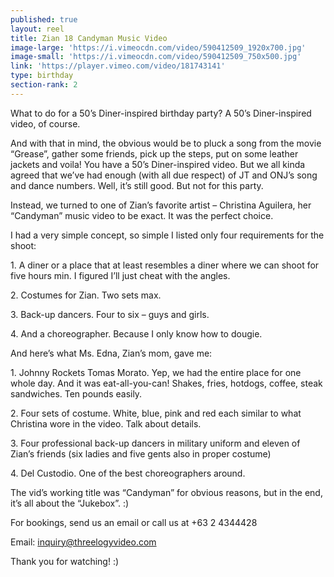 ```yaml
---
published: true
layout: reel
title: Zian 18 Candyman Music Video
image-large: 'https://i.vimeocdn.com/video/590412509_1920x700.jpg'
image-small: 'https://i.vimeocdn.com/video/590412509_750x500.jpg'
link: 'https://player.vimeo.com/video/181743141'
type: birthday
section-rank: 2
---
```

What to do for a 50’s Diner-inspired birthday party? A 50’s Diner-inspired video, of course.

And with that in mind, the obvious would be to pluck a song from the movie “Grease”, gather some friends, pick up the steps, put on some leather jackets and voila! You have a 50’s Diner-inspired video. But we all kinda agreed that we’ve had enough (with all due respect) of JT and ONJ’s song and dance numbers. Well, it’s still good. But not for this party.

Instead, we turned to one of Zian’s favorite artist – Christina Aguilera, her “Candyman” music video to be exact. It was the perfect choice.

I had a very simple concept, so simple I listed only four requirements for the shoot:

<p>1. A diner or a place that at least resembles a diner where we can shoot for five hours min. I figured I’ll just cheat with the angles.</p>
<p>2. Costumes for Zian. Two sets max.</p>
<p>3. Back-up dancers. Four to six – guys and girls.</p>
<p>4. And a choreographer. Because I only know how to dougie.</p>
And here’s what Ms. Edna, Zian’s mom, gave me:
<p>1. Johnny Rockets Tomas Morato. Yep, we had the entire place for one whole day. And it was eat-all-you-can! Shakes, fries, hotdogs, coffee, steak sandwiches. Ten pounds easily.</p>
<p>2. Four sets of costume. White, blue, pink and red each similar to what Christina wore in the video. Talk about details.</p>
<p>3. Four professional back-up dancers in military uniform and eleven of Zian’s friends (six ladies and five gents also in proper costume)</p>
<p>4. Del Custodio. One of the best choreographers around.</p>
The vid’s working title was “Candyman” for obvious reasons, but in the end, it’s all about the “Jukebox”. :) 

For bookings, send us an email or call us at +63 2 4344428

Email: inquiry@threelogyvideo.com

Thank you for watching! :)
